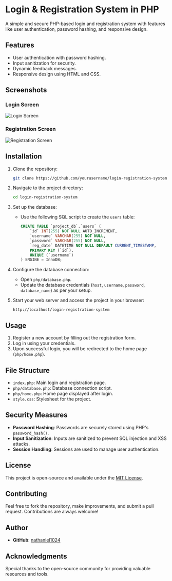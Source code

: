 # Login & Registration System in PHP

A simple and secure PHP-based login and registration system with features like user authentication, password hashing, and responsive design.

## Features

- User authentication with password hashing.
- Input sanitization for security.
- Dynamic feedback messages.
- Responsive design using HTML and CSS.

## Screenshots

### Login Screen
![Login Screen](https://github.com/user-attachments/assets/3b8a6225-aa35-488c-a438-36791f8acaef)

### Registration Screen
![Registration Screen](https://github.com/user-attachments/assets/b61572b4-f198-4124-a77a-8366d8084c01)

## Installation

1. Clone the repository:

   ```bash
   git clone https://github.com/yourusername/login-registration-system.git
   ```

2. Navigate to the project directory:

   ```bash
   cd login-registration-system
   ```

3. Set up the database:

   - Use the following SQL script to create the `users` table:

     ```sql
     CREATE TABLE `project_db`.`users` (
         `id` INT(255) NOT NULL AUTO_INCREMENT,
         `username` VARCHAR(255) NOT NULL,
         `password` VARCHAR(255) NOT NULL,
         `reg_date` DATETIME NOT NULL DEFAULT CURRENT_TIMESTAMP,
         PRIMARY KEY (`id`),
         UNIQUE (`username`)
     ) ENGINE = InnoDB;
     ```

4. Configure the database connection:

   - Open `php/database.php`.
   - Update the database credentials (`host`, `username`, `password`, `database_name`) as per your setup.

5. Start your web server and access the project in your browser:

   ```
   http://localhost/login-registration-system
   ```

## Usage

1. Register a new account by filling out the registration form.
2. Log in using your credentials.
3. Upon successful login, you will be redirected to the home page (`php/home.php`).

## File Structure

- `index.php`: Main login and registration page.
- `php/database.php`: Database connection script.
- `php/home.php`: Home page displayed after login.
- `style.css`: Stylesheet for the project.

## Security Measures

- **Password Hashing**: Passwords are securely stored using PHP's `password_hash()`.
- **Input Sanitization**: Inputs are sanitized to prevent SQL injection and XSS attacks.
- **Session Handling**: Sessions are used to manage user authentication.

## License

This project is open-source and available under the [MIT License](LICENSE).

## Contributing

Feel free to fork the repository, make improvements, and submit a pull request. Contributions are always welcome!

## Author
- **GitHub**: [nathaniel1024](https://github.com/nathaniel1024)

## Acknowledgments

Special thanks to the open-source community for providing valuable resources and tools.
